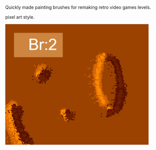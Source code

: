 Quickly made painting brushes for remaking retro video games levels.

pixel art style.

<img src="Media/github.png" width="90%"></img><br>
